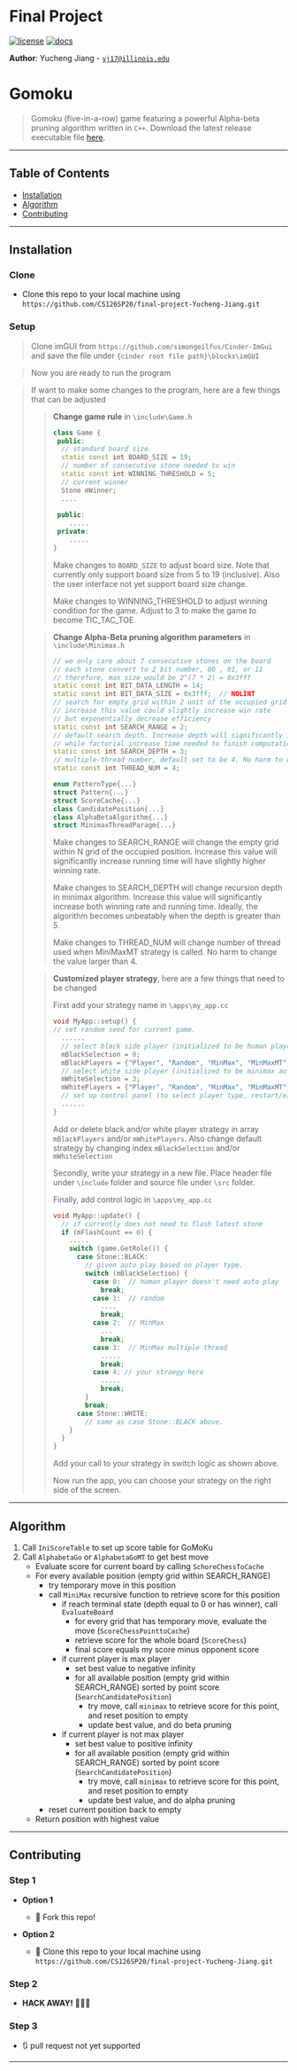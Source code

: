 # Final Project

[![license](https://img.shields.io/badge/license-MIT-green)](LICENSE)
[![docs](https://img.shields.io/badge/docs-yes-brightgreen)](README.md)

**Author**: Yucheng Jiang - [`yj17@illinois.edu`](mailto:example@illinois.edu)

# Gomoku

> Gomoku (five-in-a-row) game featuring a powerful Alpha-beta pruning algorithm written in `C++`. Download the latest release executable file  <a href="https://github.com/CS126SP20/final-project-Yucheng-Jiang/releases/download/v1.0/gomuku.exe" target="_blank">here</a>. 

---

## Table of Contents

- [Installation](#installation)
- [Algorithm](#algorithm)
- [Contributing](#contributing)

---

## Installation

### Clone

- Clone this repo to your local machine using `https://github.com/CS126SP20/final-project-Yucheng-Jiang.git`

### Setup

> Clone imGUI from `https://github.com/simongeilfus/Cinder-ImGui` and save the file under `{cinder root file path}\blocks\imGUI`

> Now you are ready to run the program

> If want to make some changes to the program, here are a few things that can be adjusted
>
> > **Change game rule** in `\include\Game.h`
> >
> > ```c++
> > class Game {
> >  public:
> >   // standard board size.
> >   static const int BOARD_SIZE = 19;
> >   // number of consecutive stone needed to win
> >   static const int WINNING_THRESHOLD = 5;
> >   // current winner
> >   Stone mWinner;
> >   ....
> >       
> >  public:
> >     .....
> >  private:
> >     .....
> > }
> > ```
> >
> > Make changes to `BOARD_SIZE` to adjust board size. Note that currently only support board size from 5 to 19 (inclusive). Also the user interface not yet support board size change.
> >
> > Make changes to WINNING_THRESHOLD to adjust winning condition for the game. Adjust to 3 to make the game to become TIC_TAC_TOE.
>
> > **Change Alpha-Beta pruning algorithm parameters** in `\include\Minimax.h`
> >
> > ```c++
> > // we only care about 7 consecutive stones on the board
> > // each stone convert to 2 bit number, 00 , 01, or 11
> > // therefore, max size would be 2^(7 * 2) = 0x3fff
> > static const int BIT_DATA_LENGTH = 14;
> > static const int BIT_DATA_SIZE = 0x3fff;  // NOLINT
> > // search for empty grid within 2 unit of the occupied grid.
> > // increase this value could slightly increase win rate
> > // but exponentially decrease efficiency
> > static const int SEARCH_RANGE = 2;
> > // default search depth. Increase depth will significantly increase win rate
> > // while factorial increase time needed to finish computation
> > static const int SEARCH_DEPTH = 3;
> > // multiple-thread number, default set to be 4. No harm to be higher.
> > static const int THREAD_NUM = 4;
> > 
> > enum PatternType{...}
> > struct Pattern{...}
> > struct ScoreCache{...}
> > class CandidatePosition{...}
> > class AlphaBetaAlgorithm{...}
> > struct MinimaxThreadParagm{...}
> > ```
> >
> > Make changes to SEARCH_RANGE will change the empty grid within N grid of the occupied position. Increase this value will significantly increase running time will have slightly higher winning rate.
> >
> > Make changes to SEARCH_DEPTH will change recursion depth in minimax algorithm. Increase this value will significantly increase both winning rate and running time. Ideally, the algorithm becomes unbeatably when the depth is greater than 5. 
> >
> > Make changes to THREAD_NUM will change number of thread used when MiniMaxMT strategy is  called. No harm to change the value larger than 4.
>
> > **Customized player strategy**, here are a few things that need to be changed
> >
> > First add your strategy name in `\apps\my_app.cc`
> >
> > ```c++
> > void MyApp::setup() {
> > // set random seed for current game.
> >   ......
> >   // select black side player (initialized to be human player)
> >   mBlackSelection = 0;
> >   mBlackPlayers = {"Player", "Random", "MinMax", "MinMaxMT"};
> >   // select white side player (initialized to be minimax auto player)
> >   mWhiteSelection = 3;
> >   mWhitePlayers = {"Player", "Random", "MinMax", "MinMaxMT"};
> >   // set up control panel (to select player type, restart/exit game)
> >   ......
> > }
> > ```
> >
> > Add or delete black and/or white player strategy in array `mBlackPlayers` and/or `mWhitePlayers`. Also change default strategy by changing index `mBlackSelection` and/or `mWhiteSelection` 
> >
> > Secondly, write your strategy in a new file. Place header file under `\include` folder and source file under `\src` folder.
> >
> > Finally, add control logic in `\apps\my_app.cc`
> >
> > ```c++
> > void MyApp::update() {
> >   // if currently does not need to flash latest stone
> >   if (mFlashCount == 0) {
> >     .....
> >     switch (game.GetRole()) {
> >       case Stone::BLACK:
> >         // given auto play based on player type.
> >         switch (mBlackSelection) {
> >           case 0:  // human player doesn't need auto play
> >             break;
> >           case 1:  // random
> >             ....
> >             break;
> >           case 2:  // MinMax
> >             ...
> >             break;
> >           case 3:  // MinMax multiple thread
> >             .....
> >             break;
> >           case 4: // your straegy here
> >             .....
> >             break;
> >         }
> >         break;
> >       case Stone::WHITE:
> >         // same as case Stone::BLACK above.
> >     }
> >   }
> > }
> > ```
> >
> > Add your call to your strategy in switch logic as shown above.
> >
> > Now run the app, you can choose your strategy on the right side of the screen.
>
> 

---

## Algorithm

1. Call `IniScoreTable` to set up score table for GoMoKu
2. Call `AlphabetaGo` or `AlphabetaGoMT` to get best move
   - Evaluate score for current board by calling `SchoreChessToCache`
   - For every available position (empty grid within SEARCH_RANGE)
     - try temporary move in this position
     - call `MiniMax` recursive function to retrieve score for this position
       - if reach terminal state (depth equal to 0 or has winner), call `EvaluateBoard`
         - for every grid that has temporary move, evaluate the move (`ScoreChessPointtoCache`)
         - retrieve score for the whole board (`ScoreChess`)
         - final score equals my score minus opponent score
       - if current player is max player
         - set best value to negative infinity
         - for all available position (empty grid within SEARCH_RANGE) sorted by point score (`SearchCandidatePosition`)
           - try move, call `minimax` to retrieve score for this point, and reset position to empty
           - update best value, and do beta pruning
       - if current player is not max player
         - set best value to positive infinity
         - for all available position (empty grid within SEARCH_RANGE) sorted by point score (`SearchCandidatePosition`)
           - try move, call `minimax` to retrieve score for this point, and reset position to empty
           - update best value, and do alpha pruning
     - reset current position back to empty
   - Return position with highest value

---

## Contributing

### Step 1

- **Option 1**
    - 🍴 Fork this repo!

- **Option 2**
    - 👯 Clone this repo to your local machine using `https://github.com/CS126SP20/final-project-Yucheng-Jiang.git`

### Step 2

- **HACK AWAY!** 🔨🔨🔨

### Step 3

- 🔃 pull request not yet supported

---

